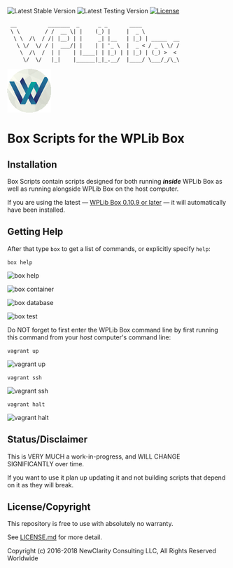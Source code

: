 ![Latest Stable Version](https://img.shields.io/badge/stable-0.16.0-blue.svg)
![Latest Testing Version](https://img.shields.io/badge/testing-0.16.1-red.svg)
[![License](https://poser.pugx.org/wplib/wplib-box/license)](https://packagist.org/packages/wplib/wplib-box)


```
 __          _______  _      _ _       ____
 \ \        / /  __ \| |    (_) |     |  _ \
  \ \  /\  / /| |__) | |     _| |__   | |_) | _____  __
   \ \/  \/ / |  ___/| |    | | '_ \  |  _ < / _ \ \/ /
    \  /\  /  | |    | |____| | |_) | | |_) | (_) >  <
     \/  \/   |_|    |______|_|_.__/  |____/ \___/_/\_\
```

![WPLib-Box](https://github.com/wplib/wplib.github.io/raw/master/WPLib-Box-100x.png)


# Box Scripts for the WPLib Box


## Installation
Box Scripts contain scripts designed for both running _**inside**_ WPLib Box as well as running alongside WPLib Box on the host computer. 

If you are using the latest &mdash; [WPLib Box 0.10.9 or later](https://github.com/wplib/wplib-box) &mdash; it will automatically have been installed.

## Getting Help
After that type `box` to get a list of commands, or explicitly specify `help`:

    box help

![box help](https://github.com/wplib/box-scripts/raw/0.16.1/docs/Help-box.png)

![box container](https://github.com/wplib/box-scripts/raw/0.16.1/docs/Help-container.png)

![box database](https://github.com/wplib/box-scripts/raw/0.16.1/docs/Help-database.png)

![box test](https://github.com/wplib/box-scripts/raw/0.16.1/docs/Help-test.png)

Do NOT forget to first enter the WPLib Box command line by first running this command from your *host* computer's command line:

    vagrant up

![vagrant up](https://github.com/wplib/box-scripts/raw/0.16.1/docs/vagrant-up.png)

    vagrant ssh

![vagrant ssh](https://github.com/wplib/box-scripts/raw/0.16.1/docs/vagrant-ssh.png)

    vagrant halt

![vagrant halt](https://github.com/wplib/box-scripts/raw/0.16.1/docs/vagrant-halt.png)


## Status/Disclaimer

This is VERY MUCH a work-in-progress, and WILL CHANGE SIGNIFICANTLY over time.

If you want to use it plan up updating it and not building scripts that depend on it as they will break.

## License/Copyright

This repository is free to use with absolutely no warranty.   

See [LICENSE.md](LICENSE.md) for more detail.

Copyright (c) 2016-2018 NewClarity Consulting LLC, All Rights Reserved Worldwide
